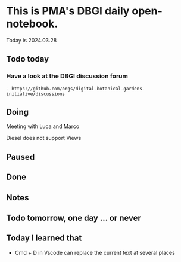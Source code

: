 

# This is PMA's DBGI daily open-notebook.

Today is 2024.03.28

## Todo today

### Have a look at the DBGI discussion forum
    - https://github.com/orgs/digital-botanical-gardens-initiative/discussions
###
###

## Doing

Meeting with Luca and Marco


Diesel does not support Views



## Paused

## Done

## Notes

## Todo tomorrow, one day ... or never

###
###
###


## Today I learned that

- Cmd + D in Vscode can replace the current text at several places 